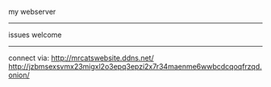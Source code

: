 my webserver
-- --
issues welcome
-- --
connect via:
http://mrcatswebsite.ddns.net/
http://jzbmsexsvmx23migxl2o3epq3epzi2x7r34maenme6wwbcdcqoqfrzqd.onion/